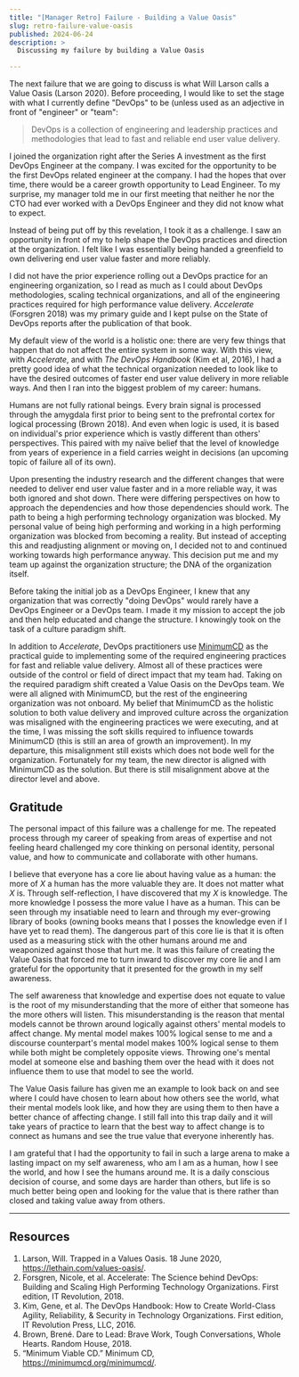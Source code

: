 ```yaml
---
title: "[Manager Retro] Failure - Building a Value Oasis"
slug: retro-failure-value-oasis
published: 2024-06-24
description: >
  Discussing my failure by building a Value Oasis

---
```


The next failure that we are going to discuss is what Will Larson calls a Value Oasis (Larson 2020).
Before proceeding, I would like to set the stage with what I currently define "DevOps" to be (unless
used as an adjective in front of "engineer" or "team":

> DevOps is a collection of engineering and leadership practices and methodologies that lead to
fast and reliable end user value delivery.

I joined the organization right after the Series A investment as the first DevOps Engineer at the
company. I was excited for the opportunity to be the first DevOps related engineer at the company. I
had the hopes that over time, there would be a career growth opportunity to Lead Engineer. To my
surprise, my manager told me in our first meeting that neither he nor the CTO had ever worked with a
DevOps Engineer and they did not know what to expect.

Instead of being put off by this revelation, I took it as a challenge. I saw an opportunity in front
of my to help shape the DevOps practices and direction at the organization. I felt like I was
essentially being handed a greenfield to own delivering end user value faster and more reliably.

I did not have the prior experience rolling out a DevOps practice for an engineering organization,
so I read as much as I could about DevOps methodologies, scaling technical organizations, and all of
the engineering practices required for high performance value delivery. _Accelerate_ (Forsgren 2018)
was my primary guide and I kept pulse on the State of DevOps reports after the publication of that
book. 

My default view of the world is a holistic one: there are very few things that happen that do not
affect the entire system in some way. With this view, with _Accelerate_, and with _The DevOps
Handbook_ (Kim et al, 2016), I had a pretty good idea of what the technical organization needed to
look like to have the desired outcomes of faster end user value delivery in more reliable ways. And
then I ran into the biggest problem of my career: humans.

Humans are not fully rational beings. Every brain signal is processed through the amygdala first
prior to being sent to the prefrontal cortex for logical processing (Brown 2018). And even when logic
is used, it is based on individual's prior experience which is vastly different than others'
perspectives. This paired with my naïve belief that the level of knowledge from years of experience
in a field carries weight in decisions (an upcoming topic of failure all of its own).

Upon presenting the industry research and the different changes that were needed to deliver end user
value faster and in a more reliable way, it was both ignored and shot down. There were differing
perspectives on how to approach the dependencies and how those dependencies should work. The path to
being a high performing technology organization was blocked. My personal value of being high
performing and working in a high performing organization was blocked from becoming a reality. But
instead of accepting this and readjusting alignment or moving on, I decided not to and continued
working towards high performance anyway. This decision put me and my team up against the
organization structure; the DNA of the organization itself.

Before taking the initial job as a DevOps Engineer, I knew that any organization that was correctly
"doing DevOps" would rarely have a DevOps Engineer or a DevOps team. I made it my mission to accept
the job and then help educated and change the structure. I knowingly took on the task of a culture
paradigm shift.

In addition to _Accelerate_, DevOps practitioners use [MinimumCD](https://minimumcd.org/minimumcd/)
as the practical guide to implementing some of the required engineering practices for fast and
reliable value delivery. Almost all of these practices were outside of the control or field of
direct impact that my team had. Taking on the required paradigm shift created a Value Oasis on the
DevOps team. We were all aligned with MinimumCD, but the rest of the engineering organization was
not onboard. My belief that MinimumCD as the holistic solution to both value delivery and improved
culture across the organization was misaligned with the engineering practices we were executing, and
at the time, I was missing the soft skills required to influence towards MinimumCD (this is still an
area of growth an improvement). In my departure, this misalignment still exists which does not bode
well for the organization. Fortunately for my team, the new director is aligned with MinimumCD as
the solution. But there is still misalignment above at the director level and above. 


## Gratitude

The personal impact of this failure was a challenge for me. The repeated process through my career
of speaking from areas of expertise and not feeling heard challenged my core thinking on personal
identity, personal value, and how to communicate and collaborate with other humans. 

I believe that everyone has a core lie about having value as a human: the more of _X_ a human has
the more valuable they are. It does not matter what _X_ is. Through self-reflection, I have
discovered that my _X_ is knowledge. The more knowledge I possess the more value I have as a human.
This can be seen through my insatiable need to learn and through my ever-growing library of books
(owning books means that I posses the knowledge even if I have yet to read them). The dangerous part
of this core lie is that it is often used as a measuring stick with the other humans around me and
weaponized against those that hurt me. It was this failure of creating the Value Oasis that forced
me to turn inward to discover my core lie and I am grateful for the opportunity that it presented
for the growth in my self awareness.

The self awareness that knowledge and expertise does not equate to value is the root of my
misunderstanding that the more of either that someone has the more others will listen. This
misunderstanding is the reason that mental models cannot be thrown around logically against others'
mental models to affect change. My mental model makes 100% logical sense to me and a discourse
counterpart's mental model makes 100% logical sense to them while both might be completely opposite
views. Throwing one's mental model at someone else and bashing them over the head with it does not
influence them to use that model to see the world.

The Value Oasis failure has given me an example to look back on and see where I could have chosen to
learn about how others see the world, what their mental models look like, and how they are using
them to then have a better chance of affecting change. I still fall into this trap daily and it will
take years of practice to learn that the best way to affect change is to connect as humans and see
the true value that everyone inherently has. 

I am grateful that I had the opportunity to fail in such a large arena to make a lasting impact on
my self awareness, who am I am as a human, how I see the world, and how I see the humans around me.
It is a daily conscious decision of course, and some days are harder than others, but life is so
much better being open and looking for the value that is there rather than closed and taking value
away from others.


---

## Resources

1. Larson, Will. Trapped in a Values Oasis. 18 June 2020, https://lethain.com/values-oasis/.
2. Forsgren, Nicole, et al. Accelerate: The Science behind DevOps: Building and Scaling High Performing Technology Organizations. First edition, IT Revolution, 2018.
3. Kim, Gene, et al. The DevOps Handbook: How to Create World-Class Agility, Reliability, & Security in Technology Organizations. First edition, IT Revolution Press, LLC, 2016.
4. Brown, Brené. Dare to Lead: Brave Work, Tough Conversations, Whole Hearts. Random House, 2018.
5. “Minimum Viable CD.” Minimum CD, https://minimumcd.org/minimumcd/.



